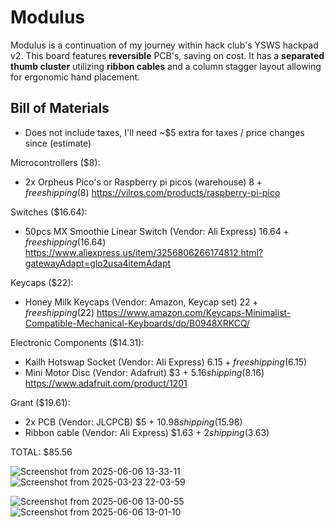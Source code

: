 # Modulus
Modulus is a continuation of my journey within hack club's YSWS hackpad v2. This board features **reversible** PCB's, saving on cost. It has a **separated thumb cluster** utilizing **ribbon cables** and a column stagger layout allowing for ergonomic hand placement.

## Bill of Materials
* Does not include taxes, I'll need ~$5 extra for taxes / price changes since (estimate)

Microcontrollers ($8):
- 2x Orpheus Pico's or Raspberry pi picos (warehouse) $8 + free shipping ($8) https://vilros.com/products/raspberry-pi-pico

Switches ($16.64):
- 50pcs MX Smoothie Linear Switch (Vendor: Ali Express) $16.64 + free shipping ($16.64) https://www.aliexpress.us/item/3256806266174812.html?gatewayAdapt=glo2usa4itemAdapt

Keycaps ($22):
- Honey Milk Keycaps (Vendor: Amazon, Keycap set) $22 + free shipping ($22) https://www.amazon.com/Keycaps-Minimalist-Compatible-Mechanical-Keyboards/dp/B0948XRKCQ/

Electronic Components ($14.31):
- Kailh Hotswap Socket (Vendor: Ali Express) $6.15 + free shipping ($6.15)
- Mini Motor Disc (Vendor: Adafruit) $3 + $5.16 shipping ($8.16) https://www.adafruit.com/product/1201

Grant ($19.61):
- 2x PCB (Vendor: JLCPCB) $5 + $10.98 shipping ($15.98)
- Ribbon cable (Vendor: Ali Express) $1.63 + $2 shipping ($3.63)


TOTAL: $85.56


![Screenshot from 2025-06-06 13-33-11](https://github.com/user-attachments/assets/da27e925-5cd9-4690-8884-dbea40ee350e)
![Screenshot from 2025-03-23 22-03-59](https://github.com/user-attachments/assets/d7d5c615-b51b-4399-8808-e4cdcfd46d63)

![Screenshot from 2025-06-06 13-00-55](https://github.com/user-attachments/assets/b475d498-63d8-4307-bbc9-44f973845a75)
![Screenshot from 2025-06-06 13-01-10](https://github.com/user-attachments/assets/720f43f4-7261-4ff5-96b0-1b5e04ee5dfc)

